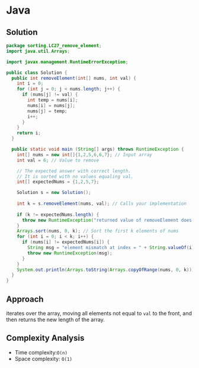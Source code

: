 # Java

## Solution

```java
package sorting.LC27_remove_element;
import java.util.Arrays;

import javax.management.RuntimeErrorException;

public class Solution {
  public int removeElement(int[] nums, int val) {
    int i = 0;
    for (int j = 0; j < nums.length; j++) {
      if (nums[j] != val) {
        int temp = nums[i];
        nums[i] = nums[j];
        nums[j] = temp;
        i++;
      }
    }
    return i;
  }

  public static void main (String[] args) throws RuntimeException {
    int[] nums = new int[]{1,2,5,6,6,7}; // Input array
    int val = 6; // Value to remove

    // The expected answer with correct length.
    // It is sorted with no values equaling val.
    int[] expectedNums = {1,2,5,7}; 

    Solution s = new Solution();
                              
    int k = s.removeElement(nums, val); // Calls your implementation
    
    if (k != expectedNums.length) {
      throw new RuntimeException("returned value of removeElement does not match the length of expectedNums array");
    }
    Arrays.sort(nums, 0, k); // Sort the first k elements of nums
    for (int i = 0; i < k; i++) {
      if (nums[i] != expectedNums[i]) {
        String msg = "element mismatch at index = " + String.valueOf(i);
        throw new RuntimeException(msg);
      }
    }
    System.out.println(Arrays.toString(Arrays.copyOfRange(nums, 0, k)));
  }
}
```

## Approach

iterates over the array, moving all elements not equal to `val` to the front, and then returns the new length of the array.

## Complexity Analysis

* Time complexity:`O(n)`
* Space complexity: `O(1)`
